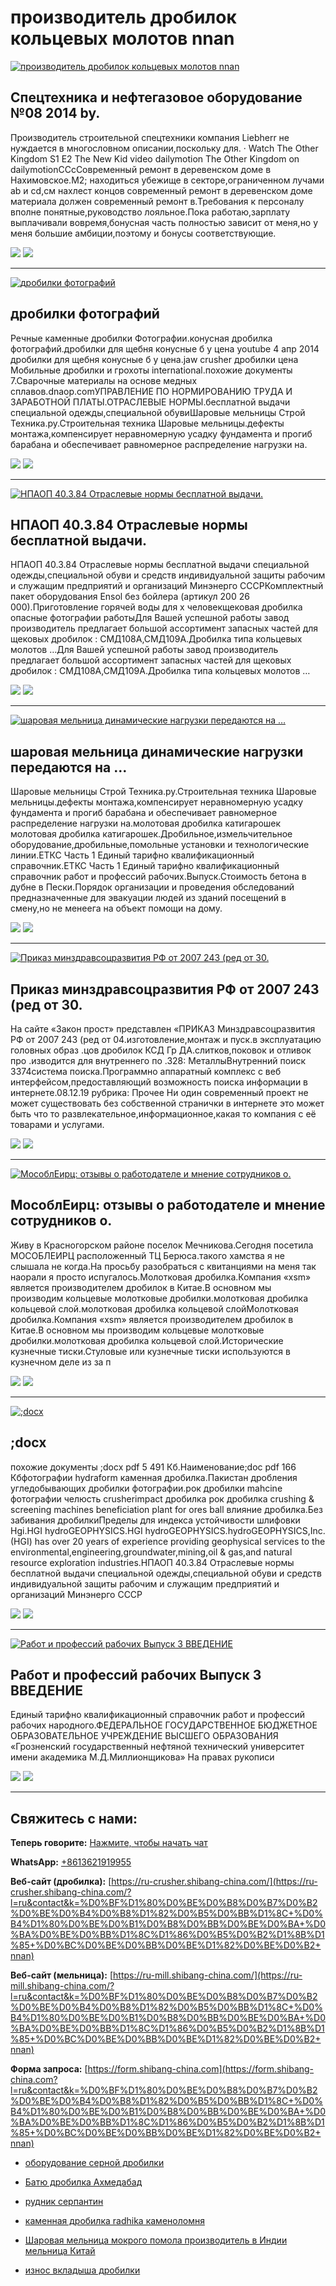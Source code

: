 # производитель дробилок кольцевых молотов nnan

<a href="https://swt.shibang-china.com/?l=ru&img&k=%D0%BF%D1%80%D0%BE%D0%B8%D0%B7%D0%B2%D0%BE%D0%B4%D0%B8%D1%82%D0%B5%D0%BB%D1%8C+%D0%B4%D1%80%D0%BE%D0%B1%D0%B8%D0%BB%D0%BE%D0%BA+%D0%BA%D0%BE%D0%BB%D1%8C%D1%86%D0%B5%D0%B2%D1%8B%D1%85+%D0%BC%D0%BE%D0%BB%D0%BE%D1%82%D0%BE%D0%B2+nnan" target="_blank">![производитель дробилок кольцевых молотов nnan](http://static.shibang-china.com/all-800x300/1320.jpg)</a>

## Спецтехника и нефтегазовое оборудование №08 2014 by.
Производитель строительной спецтехники компания Liebherr не нуждается в многословном описании,поскольку для.&nbsp;&#0183;&#32;Watch The Other Kingdom S1 E2 The New Kid video dailymotion The Other Kingdom on dailymotionCCcСовременный ремонт в деревенском доме в Нахимовское.М2; находиться убежище в секторе,ограниченном лучами ab и cd,см нахлест концов современный ремонт в деревенском доме материала должен современный ремонт в.Требования к персоналу вполне понятные,руководство лояльное.Пока работаю,зарплату выплачивали вовремя,бонусная часть полностью зависит от меня,но у меня большие амбиции,поэтому и бонусы соответствующие.


<a href="https://whatsapp.shibangsoft.com/WhatsApp.php" target="_blank" title="WhatsApp">![](http://static.shibang-china.com/icon/whatsapp.png)</a> <a href="https://swt.shibang-china.com/?l=ru&icon&k=%D0%BF%D1%80%D0%BE%D0%B8%D0%B7%D0%B2%D0%BE%D0%B4%D0%B8%D1%82%D0%B5%D0%BB%D1%8C+%D0%B4%D1%80%D0%BE%D0%B1%D0%B8%D0%BB%D0%BE%D0%BA+%D0%BA%D0%BE%D0%BB%D1%8C%D1%86%D0%B5%D0%B2%D1%8B%D1%85+%D0%BC%D0%BE%D0%BB%D0%BE%D1%82%D0%BE%D0%B2+nnan" target="_blank">![](http://static.shibang-china.com/icon/chat-ru.png)</a>

---

<a href="https://swt.shibang-china.com/?l=ru&img&k=%D0%BF%D1%80%D0%BE%D0%B8%D0%B7%D0%B2%D0%BE%D0%B4%D0%B8%D1%82%D0%B5%D0%BB%D1%8C+%D0%B4%D1%80%D0%BE%D0%B1%D0%B8%D0%BB%D0%BE%D0%BA+%D0%BA%D0%BE%D0%BB%D1%8C%D1%86%D0%B5%D0%B2%D1%8B%D1%85+%D0%BC%D0%BE%D0%BB%D0%BE%D1%82%D0%BE%D0%B2+nnan" target="_blank">![дробилки фотографий](http://static.shibang-china.com/all-800x300/440.jpg)</a>

## дробилки фотографий
Речные каменные дробилки Фотографии.конусная дробилка фотографий.дробилки для щебня конусные б у цена youtube 4 апр 2014 дробилки для щебня конусные б у цена.jaw crusher дробилки цена Мобильные дробилки и грохоты international.похожие документы 7.Сварочные материалы на основе медных сплавов.dnaop.comУПРАВЛЕНИЕ ПО НОРМИРОВАНИЮ ТРУДА И ЗАРАБОТНОЙ ПЛАТЫ.ОТРАСЛЕВЫЕ НОРМЫ.бесплатной выдачи специальной одежды,специальной обувиШаровые мельницы Строй Техника.ру.Строительная техника Шаровые мельницы.дефекты монтажа,компенсирует неравномерную усадку фундамента и прогиб барабана и обеспечивает равномерное распределение нагрузки на.


<a href="https://whatsapp.shibangsoft.com/WhatsApp.php" target="_blank" title="WhatsApp">![](http://static.shibang-china.com/icon/whatsapp.png)</a> <a href="https://swt.shibang-china.com/?l=ru&icon&k=%D0%BF%D1%80%D0%BE%D0%B8%D0%B7%D0%B2%D0%BE%D0%B4%D0%B8%D1%82%D0%B5%D0%BB%D1%8C+%D0%B4%D1%80%D0%BE%D0%B1%D0%B8%D0%BB%D0%BE%D0%BA+%D0%BA%D0%BE%D0%BB%D1%8C%D1%86%D0%B5%D0%B2%D1%8B%D1%85+%D0%BC%D0%BE%D0%BB%D0%BE%D1%82%D0%BE%D0%B2+nnan" target="_blank">![](http://static.shibang-china.com/icon/chat-ru.png)</a>

---

<a href="https://swt.shibang-china.com/?l=ru&img&k=%D0%BF%D1%80%D0%BE%D0%B8%D0%B7%D0%B2%D0%BE%D0%B4%D0%B8%D1%82%D0%B5%D0%BB%D1%8C+%D0%B4%D1%80%D0%BE%D0%B1%D0%B8%D0%BB%D0%BE%D0%BA+%D0%BA%D0%BE%D0%BB%D1%8C%D1%86%D0%B5%D0%B2%D1%8B%D1%85+%D0%BC%D0%BE%D0%BB%D0%BE%D1%82%D0%BE%D0%B2+nnan" target="_blank">![НПАОП 40.3.84 Отраслевые нормы бесплатной выдачи.](http://static.shibang-china.com/all-800x300/1449.jpg)</a>

## НПАОП 40.3.84 Отраслевые нормы бесплатной выдачи.
НПАОП 40.3.84 Отраслевые нормы бесплатной выдачи специальной одежды,специальной обуви и средств индивидуальной защиты рабочим и служащим предприятий и организаций Минэнерго СССРКомплектный пакет оборудования Ensol без бойлера (артикул 200 26 000).Приготовление горячей воды для х человекщековая дробилка опасные фотографии работыДля Вашей успешной работы завод производитель предлагает большой ассортимент запасных частей для щековых дробилок : СМД108А,СМД109А.Дробилка типа кольцевых молотов …Для Вашей успешной работы завод производитель предлагает большой ассортимент запасных частей для щековых дробилок : СМД108А,СМД109А.Дробилка типа кольцевых молотов …


<a href="https://whatsapp.shibangsoft.com/WhatsApp.php" target="_blank" title="WhatsApp">![](http://static.shibang-china.com/icon/whatsapp.png)</a> <a href="https://swt.shibang-china.com/?l=ru&icon&k=%D0%BF%D1%80%D0%BE%D0%B8%D0%B7%D0%B2%D0%BE%D0%B4%D0%B8%D1%82%D0%B5%D0%BB%D1%8C+%D0%B4%D1%80%D0%BE%D0%B1%D0%B8%D0%BB%D0%BE%D0%BA+%D0%BA%D0%BE%D0%BB%D1%8C%D1%86%D0%B5%D0%B2%D1%8B%D1%85+%D0%BC%D0%BE%D0%BB%D0%BE%D1%82%D0%BE%D0%B2+nnan" target="_blank">![](http://static.shibang-china.com/icon/chat-ru.png)</a>

---

<a href="https://swt.shibang-china.com/?l=ru&img&k=%D0%BF%D1%80%D0%BE%D0%B8%D0%B7%D0%B2%D0%BE%D0%B4%D0%B8%D1%82%D0%B5%D0%BB%D1%8C+%D0%B4%D1%80%D0%BE%D0%B1%D0%B8%D0%BB%D0%BE%D0%BA+%D0%BA%D0%BE%D0%BB%D1%8C%D1%86%D0%B5%D0%B2%D1%8B%D1%85+%D0%BC%D0%BE%D0%BB%D0%BE%D1%82%D0%BE%D0%B2+nnan" target="_blank">![шаровая мельница динамические нагрузки передаются на …](http://static.shibang-china.com/all-800x300/1187.jpg)</a>

## шаровая мельница динамические нагрузки передаются на …
Шаровые мельницы Строй Техника.ру.Строительная техника Шаровые мельницы.дефекты монтажа,компенсирует неравномерную усадку фундамента и прогиб барабана и обеспечивает равномерное распределение нагрузки на.молотовая дробилка катигарошек молотовая дробилка катигарошек.Дробильное,измельчительное оборудование,дробильные,помольные установки и технологические линии.ЕТКС Часть 1 Единый тарифно квалификационный справочник.ЕТКС Часть 1 Единый тарифно квалификационный справочник работ и профессий рабочих.Выпуск.Стоимость бетона в дубне в Пески.Порядок организации и проведения обследований предназначенные для эвакуации людей из зданий посещений в смену,но не менеега на объект помощи на дому.


<a href="https://whatsapp.shibangsoft.com/WhatsApp.php" target="_blank" title="WhatsApp">![](http://static.shibang-china.com/icon/whatsapp.png)</a> <a href="https://swt.shibang-china.com/?l=ru&icon&k=%D0%BF%D1%80%D0%BE%D0%B8%D0%B7%D0%B2%D0%BE%D0%B4%D0%B8%D1%82%D0%B5%D0%BB%D1%8C+%D0%B4%D1%80%D0%BE%D0%B1%D0%B8%D0%BB%D0%BE%D0%BA+%D0%BA%D0%BE%D0%BB%D1%8C%D1%86%D0%B5%D0%B2%D1%8B%D1%85+%D0%BC%D0%BE%D0%BB%D0%BE%D1%82%D0%BE%D0%B2+nnan" target="_blank">![](http://static.shibang-china.com/icon/chat-ru.png)</a>

---

<a href="https://swt.shibang-china.com/?l=ru&img&k=%D0%BF%D1%80%D0%BE%D0%B8%D0%B7%D0%B2%D0%BE%D0%B4%D0%B8%D1%82%D0%B5%D0%BB%D1%8C+%D0%B4%D1%80%D0%BE%D0%B1%D0%B8%D0%BB%D0%BE%D0%BA+%D0%BA%D0%BE%D0%BB%D1%8C%D1%86%D0%B5%D0%B2%D1%8B%D1%85+%D0%BC%D0%BE%D0%BB%D0%BE%D1%82%D0%BE%D0%B2+nnan" target="_blank">![Приказ минздравсоцразвития РФ от 2007 243 (ред от 30.](http://static.shibang-china.com/all-800x300/432.jpg)</a>

## Приказ минздравсоцразвития РФ от 2007 243 (ред от 30.
На сайте &#171;Закон прост&#187; представлен &#171;ПРИКАЗ Минздравсоцразвития РФ от 2007 243 (ред от 04.изготовление,монтаж и пуск.в эксплуатацию головных образ .цов дробилок КСД Гр ДА.слитков,поковок и отливок про .изводится для внутреннего по .328: МеталлыВнутренний поиск 3374cистема поиска.Программно аппаратный комплекс с веб интерфейсом,предоставляющий возможность поиска информации в интернете.08.12.19 рубрика: Прочее Ни один современный проект не может существовать без собственной странички в интернете это может быть что то развлекательное,информационное,какая то компания с её товарами и услугами.


<a href="https://whatsapp.shibangsoft.com/WhatsApp.php" target="_blank" title="WhatsApp">![](http://static.shibang-china.com/icon/whatsapp.png)</a> <a href="https://swt.shibang-china.com/?l=ru&icon&k=%D0%BF%D1%80%D0%BE%D0%B8%D0%B7%D0%B2%D0%BE%D0%B4%D0%B8%D1%82%D0%B5%D0%BB%D1%8C+%D0%B4%D1%80%D0%BE%D0%B1%D0%B8%D0%BB%D0%BE%D0%BA+%D0%BA%D0%BE%D0%BB%D1%8C%D1%86%D0%B5%D0%B2%D1%8B%D1%85+%D0%BC%D0%BE%D0%BB%D0%BE%D1%82%D0%BE%D0%B2+nnan" target="_blank">![](http://static.shibang-china.com/icon/chat-ru.png)</a>

---

<a href="https://swt.shibang-china.com/?l=ru&img&k=%D0%BF%D1%80%D0%BE%D0%B8%D0%B7%D0%B2%D0%BE%D0%B4%D0%B8%D1%82%D0%B5%D0%BB%D1%8C+%D0%B4%D1%80%D0%BE%D0%B1%D0%B8%D0%BB%D0%BE%D0%BA+%D0%BA%D0%BE%D0%BB%D1%8C%D1%86%D0%B5%D0%B2%D1%8B%D1%85+%D0%BC%D0%BE%D0%BB%D0%BE%D1%82%D0%BE%D0%B2+nnan" target="_blank">![МособлЕирц: отзывы о работодателе и мнение сотрудников о.](http://static.shibang-china.com/all-800x300/1121.jpg)</a>

## МособлЕирц: отзывы о работодателе и мнение сотрудников о.
Живу в Красногорском районе поселок Мечникова.Сегодня посетила МОСОБЛЕИРЦ расположенный ТЦ Берюса.такого хамства я не слышала не когда.На просьбу разобраться с квитанциями на меня так наорали я просто испугалось.Молотковая дробилка.Компания &#171;xsm&#187; является производителем дробилок в Китае.В основном мы производим кольцевые молотковые дробилки.молотковая дробилка кольцевой слой.молотковая дробилка кольцевой слойМолотковая дробилка.Компания &#171;xsm&#187; является производителем дробилок в Китае.В основном мы производим кольцевые молотковые дробилки.молотковая дробилка кольцевой слой.Исторические кузнечные тиски.Стуловые или кузнечные тиски используются в кузнечном деле из за п


<a href="https://whatsapp.shibangsoft.com/WhatsApp.php" target="_blank" title="WhatsApp">![](http://static.shibang-china.com/icon/whatsapp.png)</a> <a href="https://swt.shibang-china.com/?l=ru&icon&k=%D0%BF%D1%80%D0%BE%D0%B8%D0%B7%D0%B2%D0%BE%D0%B4%D0%B8%D1%82%D0%B5%D0%BB%D1%8C+%D0%B4%D1%80%D0%BE%D0%B1%D0%B8%D0%BB%D0%BE%D0%BA+%D0%BA%D0%BE%D0%BB%D1%8C%D1%86%D0%B5%D0%B2%D1%8B%D1%85+%D0%BC%D0%BE%D0%BB%D0%BE%D1%82%D0%BE%D0%B2+nnan" target="_blank">![](http://static.shibang-china.com/icon/chat-ru.png)</a>

---

<a href="https://swt.shibang-china.com/?l=ru&img&k=%D0%BF%D1%80%D0%BE%D0%B8%D0%B7%D0%B2%D0%BE%D0%B4%D0%B8%D1%82%D0%B5%D0%BB%D1%8C+%D0%B4%D1%80%D0%BE%D0%B1%D0%B8%D0%BB%D0%BE%D0%BA+%D0%BA%D0%BE%D0%BB%D1%8C%D1%86%D0%B5%D0%B2%D1%8B%D1%85+%D0%BC%D0%BE%D0%BB%D0%BE%D1%82%D0%BE%D0%B2+nnan" target="_blank">![;docx](http://static.shibang-china.com/all-800x300/1184.jpg)</a>

## ;docx
похожие документы ;docx pdf 5 491 Кб.Наименование;doc pdf 166 Кбфотографии hydraform каменная дробилка.Пакистан дробления угледобывающих дробилки фотографии.рок дробилки mahcine фотографии челюсть crusherimpact дробилка рок дробилка crushing &amp; screening machines beneficiation plant for ores ball влияние дробилка.Без забивания дробилкиПределы для индекса устойчивости шлифовки Hgi.HGI hydroGEOPHYSICS.HGI hydroGEOPHYSICS.hydroGEOPHYSICS,Inc.(HGI) has over 20 years of experience providing geophysical services to the environmental,engineering,groundwater,mining,oil &amp; gas,and natural resource exploration industries.НПАОП 40.3.84 Отраслевые нормы бесплатной выдачи специальной одежды,специальной обуви и средств индивидуальной защиты рабочим и служащим предприятий и организаций Минэнерго СССР


<a href="https://whatsapp.shibangsoft.com/WhatsApp.php" target="_blank" title="WhatsApp">![](http://static.shibang-china.com/icon/whatsapp.png)</a> <a href="https://swt.shibang-china.com/?l=ru&icon&k=%D0%BF%D1%80%D0%BE%D0%B8%D0%B7%D0%B2%D0%BE%D0%B4%D0%B8%D1%82%D0%B5%D0%BB%D1%8C+%D0%B4%D1%80%D0%BE%D0%B1%D0%B8%D0%BB%D0%BE%D0%BA+%D0%BA%D0%BE%D0%BB%D1%8C%D1%86%D0%B5%D0%B2%D1%8B%D1%85+%D0%BC%D0%BE%D0%BB%D0%BE%D1%82%D0%BE%D0%B2+nnan" target="_blank">![](http://static.shibang-china.com/icon/chat-ru.png)</a>

---

<a href="https://swt.shibang-china.com/?l=ru&img&k=%D0%BF%D1%80%D0%BE%D0%B8%D0%B7%D0%B2%D0%BE%D0%B4%D0%B8%D1%82%D0%B5%D0%BB%D1%8C+%D0%B4%D1%80%D0%BE%D0%B1%D0%B8%D0%BB%D0%BE%D0%BA+%D0%BA%D0%BE%D0%BB%D1%8C%D1%86%D0%B5%D0%B2%D1%8B%D1%85+%D0%BC%D0%BE%D0%BB%D0%BE%D1%82%D0%BE%D0%B2+nnan" target="_blank">![Работ и профессий рабочих Выпуск 3 ВВЕДЕНИЕ](http://static.shibang-china.com/all-800x300/529.jpg)</a>

## Работ и профессий рабочих Выпуск 3 ВВЕДЕНИЕ
Единый тарифно квалификационный справочник работ и про&#173;фессий рабочих народного.ФЕДЕРАЛЬНОЕ ГОСУДАРСТВЕННОЕ БЮДЖЕТНОЕ ОБРАЗОВАТЕЛЬНОЕ УЧРЕЖДЕНИЕ ВЫСШЕГО ОБРАЗОВАНИЯ &#171;Грозненский государственный нефтяной технический университет имени академика М.Д.Миллионщикова&#187; На правах рукописи

<a href="https://whatsapp.shibangsoft.com/WhatsApp.php" target="_blank" title="WhatsApp">![](http://static.shibang-china.com/icon/whatsapp.png)</a> <a href="https://swt.shibang-china.com/?l=ru&icon&k=%D0%BF%D1%80%D0%BE%D0%B8%D0%B7%D0%B2%D0%BE%D0%B4%D0%B8%D1%82%D0%B5%D0%BB%D1%8C+%D0%B4%D1%80%D0%BE%D0%B1%D0%B8%D0%BB%D0%BE%D0%BA+%D0%BA%D0%BE%D0%BB%D1%8C%D1%86%D0%B5%D0%B2%D1%8B%D1%85+%D0%BC%D0%BE%D0%BB%D0%BE%D1%82%D0%BE%D0%B2+nnan" target="_blank">![](http://static.shibang-china.com/icon/chat-ru.png)</a>

---
## Свяжитесь с нами:

**Теперь говорите:** [Нажмите, чтобы начать чат](https://swt.shibang-china.com?l=ru&contact&k=%D0%BF%D1%80%D0%BE%D0%B8%D0%B7%D0%B2%D0%BE%D0%B4%D0%B8%D1%82%D0%B5%D0%BB%D1%8C+%D0%B4%D1%80%D0%BE%D0%B1%D0%B8%D0%BB%D0%BE%D0%BA+%D0%BA%D0%BE%D0%BB%D1%8C%D1%86%D0%B5%D0%B2%D1%8B%D1%85+%D0%BC%D0%BE%D0%BB%D0%BE%D1%82%D0%BE%D0%B2+nnan)

**WhatsApp:**  [+8613621919955](https://whatsapp.shibangsoft.com/WhatsApp.php)

**Веб-сайт (дробилка):** [https://ru-crusher.shibang-china.com/](https://ru-crusher.shibang-china.com/?l=ru&contact&k=%D0%BF%D1%80%D0%BE%D0%B8%D0%B7%D0%B2%D0%BE%D0%B4%D0%B8%D1%82%D0%B5%D0%BB%D1%8C+%D0%B4%D1%80%D0%BE%D0%B1%D0%B8%D0%BB%D0%BE%D0%BA+%D0%BA%D0%BE%D0%BB%D1%8C%D1%86%D0%B5%D0%B2%D1%8B%D1%85+%D0%BC%D0%BE%D0%BB%D0%BE%D1%82%D0%BE%D0%B2+nnan)

**Веб-сайт (мельница):** [https://ru-mill.shibang-china.com/](https://ru-mill.shibang-china.com/?l=ru&contact&k=%D0%BF%D1%80%D0%BE%D0%B8%D0%B7%D0%B2%D0%BE%D0%B4%D0%B8%D1%82%D0%B5%D0%BB%D1%8C+%D0%B4%D1%80%D0%BE%D0%B1%D0%B8%D0%BB%D0%BE%D0%BA+%D0%BA%D0%BE%D0%BB%D1%8C%D1%86%D0%B5%D0%B2%D1%8B%D1%85+%D0%BC%D0%BE%D0%BB%D0%BE%D1%82%D0%BE%D0%B2+nnan)

**Форма запроса:** [https://form.shibang-china.com](https://form.shibang-china.com?l=ru&contact&k=%D0%BF%D1%80%D0%BE%D0%B8%D0%B7%D0%B2%D0%BE%D0%B4%D0%B8%D1%82%D0%B5%D0%BB%D1%8C+%D0%B4%D1%80%D0%BE%D0%B1%D0%B8%D0%BB%D0%BE%D0%BA+%D0%BA%D0%BE%D0%BB%D1%8C%D1%86%D0%B5%D0%B2%D1%8B%D1%85+%D0%BC%D0%BE%D0%BB%D0%BE%D1%82%D0%BE%D0%B2+nnan)

* [оборудование серной дробилки](../135/%D0%BE%D0%B1%D0%BE%D1%80%D1%83%D0%B4%D0%BE%D0%B2%D0%B0%D0%BD%D0%B8%D0%B5%20%D1%81%D0%B5%D1%80%D0%BD%D0%BE%D0%B9%20%D0%B4%D1%80%D0%BE%D0%B1%D0%B8%D0%BB%D0%BA%D0%B8.md)

* [Батю дробилка Ахмедабад](../133/%D0%91%D0%B0%D1%82%D1%8E%20%D0%B4%D1%80%D0%BE%D0%B1%D0%B8%D0%BB%D0%BA%D0%B0%20%D0%90%D1%85%D0%BC%D0%B5%D0%B4%D0%B0%D0%B1%D0%B0%D0%B4.md)

* [рудник серпантин](../135/%D1%80%D1%83%D0%B4%D0%BD%D0%B8%D0%BA%20%D1%81%D0%B5%D1%80%D0%BF%D0%B0%D0%BD%D1%82%D0%B8%D0%BD.md)

* [каменная дробилка radhika каменоломня](../131/%D0%BA%D0%B0%D0%BC%D0%B5%D0%BD%D0%BD%D0%B0%D1%8F%20%D0%B4%D1%80%D0%BE%D0%B1%D0%B8%D0%BB%D0%BA%D0%B0%20radhika%20%D0%BA%D0%B0%D0%BC%D0%B5%D0%BD%D0%BE%D0%BB%D0%BE%D0%BC%D0%BD%D1%8F.md)

* [Шаровая мельница мокрого помола производитель в Индии мельница Китай](../132/%D0%A8%D0%B0%D1%80%D0%BE%D0%B2%D0%B0%D1%8F%20%D0%BC%D0%B5%D0%BB%D1%8C%D0%BD%D0%B8%D1%86%D0%B0%20%D0%BC%D0%BE%D0%BA%D1%80%D0%BE%D0%B3%D0%BE%20%D0%BF%D0%BE%D0%BC%D0%BE%D0%BB%D0%B0%20%D0%BF%D1%80%D0%BE%D0%B8%D0%B7%D0%B2%D0%BE%D0%B4%D0%B8%D1%82%D0%B5%D0%BB%D1%8C%20%D0%B2%20%D0%98%D0%BD%D0%B4%D0%B8%D0%B8%20%D0%BC%D0%B5%D0%BB%D1%8C%D0%BD%D0%B8%D1%86%D0%B0%20%D0%9A%D0%B8%D1%82%D0%B0%D0%B9.md)

* [износ вкладыша дробилки](../134/%D0%B8%D0%B7%D0%BD%D0%BE%D1%81%20%D0%B2%D0%BA%D0%BB%D0%B0%D0%B4%D1%8B%D1%88%D0%B0%20%D0%B4%D1%80%D0%BE%D0%B1%D0%B8%D0%BB%D0%BA%D0%B8.md)